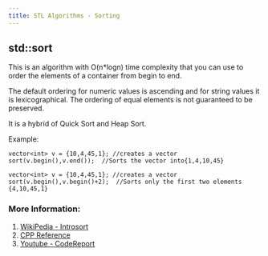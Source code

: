 ```yaml
---
title: STL Algorithms - Sorting
---
```


## std::sort 

This is an algorithm with O(n\*logn) time complexity that you can use to order the elements of a container from begin to end.

The default ordering for numeric values is ascending and for string values it is lexicographical. The ordering of equal elements is not guaranteed to be preserved.

It is a hybrid of Quick Sort and Heap Sort.

Example:

```
vector<int> v = {10,4,45,1}; //creates a vector 
sort(v.begin(),v.end());  //Sorts the vector into{1,4,10,45}
```

```
vector<int> v = {10,4,45,1}; //creates a vector 
sort(v.begin(),v.begin()+2);  //Sorts only the first two elements {4,10,45,1}
```


### More Information:
1. [WikiPedia - Introsort](https://en.wikipedia.org/wiki/Introsort)
2. [CPP Reference](http://www.cplusplus.com/reference/algorithm/sort/)
3. [Youtube - CodeReport](https://www.youtube.com/watch?v=_dC6Pvk0awA)
